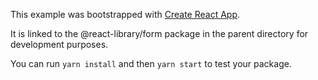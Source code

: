 This example was bootstrapped with [Create React App](https://github.com/facebook/create-react-app).

It is linked to the @react-library/form package in the parent directory for development purposes.

You can run `yarn install` and then `yarn start` to test your package.
